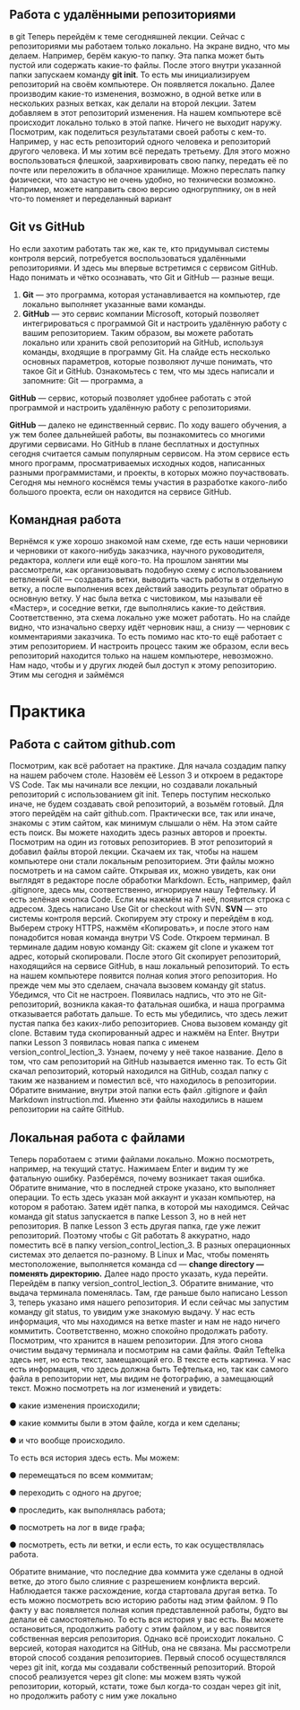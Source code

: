 ## **Работа с удалёнными репозиториями**
в git
Теперь перейдём к теме сегодняшней лекции. Сейчас с репозиториями мы работаем только
локально.
На экране видно, что мы делаем. Например, берём какую-то папку. Эта папка может быть
пустой или содержать какие-то файлы. После этого внутри указанной папки запускаем
команду **git init**. То есть мы инициализируем репозиторий на своём компьютере. Он
появляется локально. Далее производим какие-то изменения, возможно, в одной ветке или в
нескольких разных ветках, как делали на второй лекции. Затем добавляем в этот репозиторий
изменения.
На нашем компьютере всё происходит локально только в этой папке. Ничего не выходит
наружу. Посмотрим, как поделиться результатами своей работы с кем-то.
Например, у нас есть репозиторий одного человека и репозиторий другого человека. И мы
хотим всё передать третьему. Для этого можно воспользоваться флешкой, заархивировать
свою папку, передать её по почте или переложить в облачное хранилище. Можно переслать
папку физически, что зачастую не очень удобно, но технически возможно. Например, можете
направить свою версию одногруппнику, он в ней что-то поменяет и переделанный вариант


## **Git vs GitHub**
Но если захотим работать так же, как те, кто придумывал системы контроля версий,
потребуется воспользоваться удалёнными репозиториями. И здесь мы впервые встретимся с
сервисом GitHub. Надо понимать и чётко осознавать, что Git и GitHub — разные вещи.
1. **Git** — это программа, которая устанавливается на компьютер, где локально выполняет
указанные вами команды.
2. **GitHub** — это сервис компании Microsoft, который позволяет интегрироваться с
программой Git и настроить удалённую работу с вашим репозиторием.
Таким образом, вы можете работать локально или хранить свой репозиторий на GitHub,
используя команды, входящие в программу Git.
На слайде есть несколько основных параметров, которые позволяют лучше понимать, что
такое Git и GitHub. Ознакомьтесь с тем, что мы здесь написали и запомните: Git — программа, а

**GitHub** — сервис, который позволяет удобнее работать с этой программой и настроить
удалённую работу с репозиториями.

**GitHub** — далеко не единственный сервис. По ходу вашего обучения, а уж тем более
дальнейшей работы, вы познакомитесь со многими другими сервисами. Но GitHub в плане
бесплатных и доступных сегодня считается самым популярным сервисом.
На этом сервисе есть много программ, просматриваемых исходных кодов, написанных
разными программистами, и проекты, в которых можно поучаствовать. Сегодня мы немного
коснёмся темы участия в разработке какого-либо большого проекта, если он находится на
сервисе GitHub.


## **Командная работа**
Вернёмся к уже хорошо знакомой нам схеме, где есть наши черновики и черновики от
какого-нибудь заказчика, научного руководителя, редактора, коллеги или ещё кого-то. На
прошлом занятии мы рассмотрели, как организовывать подобную схему с использованием
ветвлений Git — создавать ветки, выводить часть работы в отдельную ветку, а после
выполнения всех действий заводить результат обратно в основную ветку.
У нас была ветка с чистовиком, мы называли её «Мастер», и соседние ветки, где выполнялись
какие-то действия. Соответственно, эта схема локально уже может работать. Но на слайде
видно, что изначально сверху идёт черновик наш, а снизу — черновик с комментариями
заказчика. То есть помимо нас кто-то ещё работает с этим репозиторием. И настроить процесс
таким же образом, если весь репозиторий находится только на нашем компьютере,
невозможно. Нам надо, чтобы и у других людей был доступ к этому репозиторию. Этим мы
сегодня и займёмся

# **Практика** 
## **Работа с сайтом github.com**
Посмотрим, как всё работает на практике. Для начала создадим папку на нашем рабочем
столе. Назовём её Lesson 3 и откроем в редакторе VS Code. Так мы начинали все лекции, но
создавали локальный репозиторий с использованием git init. Теперь поступим несколько
иначе, не будем создавать свой репозиторий, а возьмём готовый. Для этого перейдём на сайт
github.com. Практически все, так или иначе, знакомы с этим сайтом, как минимум слышали о
нём.
На этом сайте есть поиск. Вы можете находить здесь разных авторов и проекты. Посмотрим на
один из готовых репозиториев.
В этот репозиторий я добавил файлы второй лекции. Скачаем их так, чтобы на нашем
компьютере они стали локальным репозиторием.
Эти файлы можно посмотреть и на самом сайте. Открывая их, можно увидеть, как они
выглядят в редакторе после обработки Markdown. Есть, например, файл .gitignore, здесь мы,
соответственно, игнорируем нашу Тефтельку. И есть зелёная кнопка Code. Если мы нажмём на
7
неё, появится строка с адресом. Здесь написано Use Git or checkout with SVN. **SVN** — это
системы контроля версий.
Скопируем эту строку и перейдём в код. Выберем строку HTTPS, нажмём «Копировать», и
после этого нам понадобится новая команда внутри VS Code. Откроем терминал. В терминале
дадим новую команду Git: скажем git clone и укажем тот адрес, который скопировали.
После этого Git скопирует репозиторий, находящийся на сервисе GitHub, в наш локальный
репозиторий. То есть на нашем компьютере появится полная копия этого репозитория. Но
прежде чем мы это сделаем, сначала вызовем команду git status. Убедимся, что Cit не
настроен. Появилась надпись, что это не Git-репозиторий, возникла какая-то фатальная
ошибка, и наша программа отказывается работать дальше. То есть мы убедились, что здесь
лежит пустая папка без каких-либо репозиториев.
Снова вызовем команду git clone. Вставим туда скопированный адрес и нажмём на Enter.
Внутри папки Lesson 3 появилась новая папка с именем version_control_lection_3. Узнаем,
почему у неё такое название.
Дело в том, что сам репозиторий на GitHub называется именно так. То есть Git скачал
репозиторий, который находился на GitHub, создал папку с таким же названием и поместил
всё, что находилось в репозитории. Обратите внимание, внутри этой папки есть файл .gitignore
и файл Markdown instruction.md. Именно эти файлы находились в нашем репозитории на сайте
GitHub.


## **Локальная работа с файлами**
Теперь поработаем с этими файлами локально. Можно посмотреть, например, на текущий
статус. Нажимаем Enter и видим ту же фатальную ошибку. Разберёмся, почему возникает
такая ошибка.
Обратите внимание, что в последней строке указано, кто выполняет операции. То есть здесь
указан мой аккаунт и указан компьютер, на котором я работаю. Затем идёт папка, в которой
мы находимся.
Сейчас команда git status запускается в папке Lesson 3, но в ней нет репозитория. В папке
Lesson 3 есть другая папка, где уже лежит репозиторий. Поэтому чтобы с Git работать
8
аккуратно, надо поместить всё в папку version_control_lection_3. В разных операционных
системах это делается по-разному. В Linux и Mac, чтобы поменять местоположение,
выполняется команда cd — **change directory — поменять директорию.** Далее надо просто
указать, куда перейти. Перейдём в папку version_control_lection_3.
Обратите внимание, что выдача терминала поменялась. Там, где раньше было написано Lesson
3, теперь указано имя нашего репозитория. И если сейчас мы запустим команду git status, то
увидим уже знакомую выдачу. У нас есть информация, что мы находимся на ветке master и
нам не надо ничего коммитить. Соответственно, можно спокойно продолжать работу.
Посмотрим, что хранится в нашем репозитории. Для этого снова очистим выдачу терминала и
посмотрим на сами файлы. Файл Teftelka здесь нет, но есть текст, замещающий его.
В тексте есть картинка. У нас есть информация, что здесь должна быть Тефтелька, но, так как
самого файла в репозитории нет, мы видим не фотографию, а замещающий текст. Можно
посмотреть на лог изменений и увидеть:

● какие изменения происходили;

● какие коммиты были в этом файле, когда и кем сделаны;

● и что вообще происходило.

То есть вся история здесь есть.
Мы можем:

● перемещаться по всем коммитам;

● переходить с одного на другое;

● проследить, как выполнялась работа;

● посмотреть на лог в виде графа;

● посмотреть, есть ли ветки, и если есть, то как осуществлялась работа.

Обратите внимание, что последние два коммита уже сделаны в одной ветке, до этого было
слияние с разрешением конфликта версий. Наблюдается также расхождение, когда
стартовала другая ветка. То есть можно посмотреть всю историю работы над этим файлом.
9
По факту у вас появляется полная копия представленной работы, будто вы делали её
самостоятельно. То есть вся история у вас есть. Вы можете остановиться, продолжить работу с
этим файлом, и у вас появится собственная версия репозитория. Однако всё происходит
локально. С версией, которая находится на GitHub, она не связана.
Мы рассмотрели второй способ создания репозиториев. Первый способ осуществлялся через
git init, когда мы создавали собственный репозиторий. Второй способ реализуется через git
clone: мы можем взять чужой репозитории, который, кстати, тоже был когда-то создан через
git init, но продолжить работу с ним уже локально
